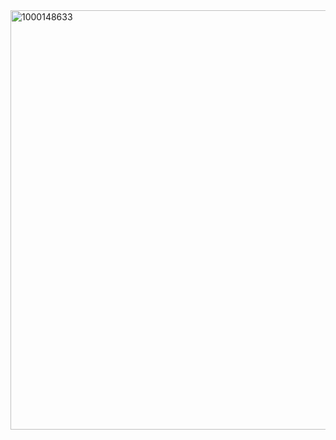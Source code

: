 <img width="1000" height="671" alt="1000148633" src="https://github.com/user-attachments/assets/d70b27ac-2494-446a-aaed-fab4700ab721" />
